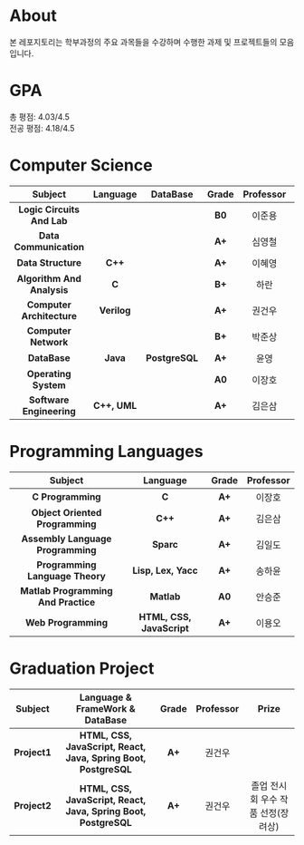 # About
본 레포지토리는 학부과정의 주요 과목들을 수강하며 수행한 과제 및 프로젝트들의 모음입니다.  

# GPA
총 평점:    4.03/4.5  
전공 평점:  4.18/4.5  

# Computer Science
| Subject                         | Language                 | DataBase| Grade |Professor | Semester |
|:-------------------------------:|:------------------------:|:-----:|:-----:|:-----:|:-----:|
| **Logic Circuits And Lab**               |                     || **B0**|이준용| 2-1|
| **Data Communication** |                   || **A+**|심영철|
| **Data Structure** | **C++**             || **A+**|이혜영|
| **Algorithm And Analysis**|**C**                                   || **B+**|하란|
| **Computer Architecture** | **Verilog**                  || **A+**|권건우|
| **Computer Network** |               || **B+**|박준상|
| **DataBase** | **Java**      |**PostgreSQL**| **A+**|윤영|
| **Operating System**             | | | **A0**|이장호|
| **Software Engineering** | **C++, UML**              || **A+**|김은삼|

# Programming Languages

| Subject                         | Language                 | Grade |Professor |
|:-------------------------------:|:------------------------:|:-----:|:-----:|
| **C Programming**               | **C**                    | **A+**|이장호|
| **Object Oriented Programming** | **C++**                  | **A+**|김은삼|
| **Assembly Language Programming** | **Sparc**              | **A+**|김일도|
| **Programming Language Theory** | **Lisp, Lex, Yacc**      | **A+**|송하윤|
| **Matlab Programming And Practice** | **Matlab**             | **A0**|안승준|
| **Web Programming**             | **HTML, CSS, JavaScript**| **A+**|이용오|

# Graduation Project
| Subject                         | Language & FrameWork & DataBase            | Grade |Professor |Prize |
|:-------------------------------:|:------------------------:|:-----:|:-----:|:------------------------:|
| **Project1**| **HTML, CSS, JavaScript, React, Java, Spring Boot, PostgreSQL**| **A+**| 권건우| 
| **Project2**| **HTML, CSS, JavaScript, React, Java, Spring Boot, PostgreSQL**| **A+**| 권건우| 졸업 전시회 우수 작품 선정(장려상) |
